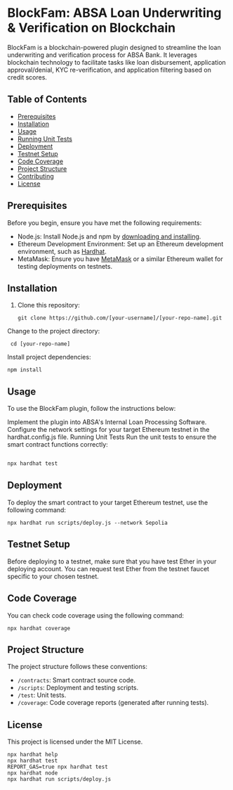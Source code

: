 # BlockFam: ABSA Loan Underwriting & Verification on Blockchain

BlockFam is a blockchain-powered plugin designed to streamline the loan underwriting and verification process for ABSA Bank. It leverages blockchain technology to facilitate tasks like loan disbursement, application approval/denial, KYC re-verification, and application filtering based on credit scores.

## Table of Contents

- [Prerequisites](#prerequisites)
- [Installation](#installation)
- [Usage](#usage)
- [Running Unit Tests](#running-unit-tests)
- [Deployment](#deployment)
- [Testnet Setup](#testnet-setup)
- [Code Coverage](#code-coverage)
- [Project Structure](#project-structure)
- [Contributing](#contributing)
- [License](#license)

## Prerequisites

Before you begin, ensure you have met the following requirements:

- Node.js: Install Node.js and npm by [downloading and installing](https://nodejs.org/).
- Ethereum Development Environment: Set up an Ethereum development environment, such as [Hardhat](https://hardhat.org/).
- MetaMask: Ensure you have [MetaMask](https://metamask.io/) or a similar Ethereum wallet for testing deployments on testnets.

## Installation

1. Clone this repository:
   ```
   git clone https://github.com/[your-username]/[your-repo-name].git
     ```
   
Change to the project directory:

  ```
   cd [your-repo-name]
  ```

Install project dependencies:


  ```
  npm install
  ```


## Usage
To use the BlockFam plugin, follow the instructions below:

Implement the plugin into ABSA's Internal Loan Processing Software.
Configure the network settings for your target Ethereum testnet in the hardhat.config.js file.
Running Unit Tests
Run the unit tests to ensure the smart contract functions correctly:

  ```bash

npx hardhat test
  ```

## Deployment
To deploy the smart contract to your target Ethereum testnet, use the following command:

  ```
npx hardhat run scripts/deploy.js --network Sepolia
  ```


## Testnet Setup


Before deploying to a testnet, make sure that you have test Ether in your deploying account. You can request test Ether from the testnet faucet specific to your chosen testnet.

## Code Coverage

You can check code coverage using the following command:

  ```
npx hardhat coverage
  ```

## Project Structure

The project structure follows these conventions:

- `/contracts`: Smart contract source code.
- `/scripts`: Deployment and testing scripts.
- `/test`: Unit tests.
- `/coverage`: Code coverage reports (generated after running tests).


## License
This project is licensed under the MIT License.

```
npx hardhat help
npx hardhat test
REPORT_GAS=true npx hardhat test
npx hardhat node
npx hardhat run scripts/deploy.js
```
